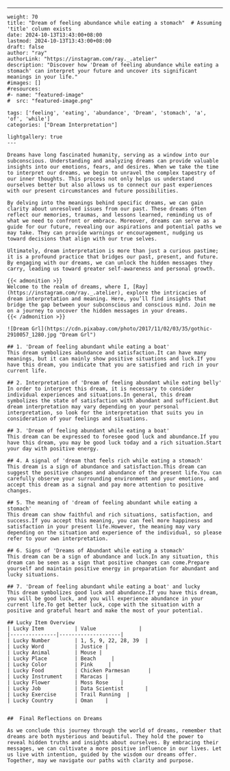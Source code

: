 ---
    weight: 70
    title: "Dream of feeling abundance while eating a stomach"  # Assuming 'title' column exists
    date: 2024-10-13T13:43:00+08:00
    lastmod: 2024-10-13T13:43:00+08:00
    draft: false
    author: "ray"
    authorLink: "https://instagram.com/ray._.atelier"
    description: "Discover how 'Dream of feeling abundance while eating a stomach' can interpret your future and uncover its significant meanings in your life."
    #images: []
    #resources:
    #- name: "featured-image"
    #  src: "featured-image.png"
    
    tags: ['feeling', 'eating', 'abundance', 'Dream', 'stomach', 'a', 'of', 'while']
    categories: ["Dream Interpretation"]
    
    lightgallery: true
    ---
    
    Dreams have long fascinated humanity, serving as a window into our subconscious. Understanding and analyzing dreams can provide valuable insights into our emotions, fears, and desires. When we take the time to interpret our dreams, we begin to unravel the complex tapestry of our inner thoughts. This process not only helps us understand ourselves better but also allows us to connect our past experiences with our present circumstances and future possibilities.
    
    By delving into the meanings behind specific dreams, we can gain clarity about unresolved issues from our past. These dreams often reflect our memories, traumas, and lessons learned, reminding us of what we need to confront or embrace. Moreover, dreams can serve as a guide for our future, revealing our aspirations and potential paths we may take. They can provide warnings or encouragement, nudging us toward decisions that align with our true selves.
    
    Ultimately, dream interpretation is more than just a curious pastime; it is a profound practice that bridges our past, present, and future. By engaging with our dreams, we can unlock the hidden messages they carry, leading us toward greater self-awareness and personal growth.
    
    {{< admonition >}}
    Welcome to the realm of dreams, where I, [Ray](https://instagram.com/ray._.atelier), explore the intricacies of dream interpretation and meaning. Here, you’ll find insights that bridge the gap between your subconscious and conscious mind. Join me on a journey to uncover the hidden messages in your dreams.
    {{< /admonition >}}
    
    ![Dream Grl](https://cdn.pixabay.com/photo/2017/11/02/03/35/gothic-2910057_1280.jpg "Dream Grl")
    
    ## 1. 'Dream of feeling abundant while eating a boat'
    This dream symbolizes abundance and satisfaction.It can have many meanings, but it can mainly show positive situations and luck.If you have this dream, you indicate that you are satisfied and rich in your current life.
    
    ## 2. Interpretation of 'Dream of feeling abundant while eating belly'
    In order to interpret this dream, it is necessary to consider individual experiences and situations.In general, this dream symbolizes the state of satisfaction with abundant and sufficient.But dream interpretation may vary depending on your personal interpretation, so look for the interpretation that suits you in consideration of your feelings and situations.
    
    ## 3. 'Dream of feeling abundant while eating a boat'
    This dream can be expressed to foresee good luck and abundance.If you have this dream, you may be good luck today and a rich situation.Start your day with positive energy.
    
    ## 4. A signal of 'dream that feels rich while eating a stomach'
    This dream is a sign of abundance and satisfaction.This dream can suggest the positive changes and abundance of the present life.You can carefully observe your surrounding environment and your emotions, and accept this dream as a signal and pay more attention to positive changes.
    
    ## 5. The meaning of 'dream of feeling abundant while eating a stomach'
    This dream can show faithful and rich situations, satisfaction, and success.If you accept this meaning, you can feel more happiness and satisfaction in your present life.However, the meaning may vary depending on the situation and experience of the individual, so please refer to your own interpretation.
    
    ## 6. Signs of 'Dreams of Abundant while eating a stomach'
    This dream can be a sign of abundance and luck.In any situation, this dream can be seen as a sign that positive changes can come.Prepare yourself and maintain positive energy in preparation for abundant and lucky situations.
    
    ## 7. 'Dream of feeling abundant while eating a boat' and lucky
    This dream symbolizes good luck and abundance.If you have this dream, you will be good luck, and you will experience abundance in your current life.To get better luck, cope with the situation with a positive and grateful heart and make the most of your potential.
    
    ## Lucky Item Overview
    | Lucky Item          | Value              |
    |---------------|--------------------|
    | Lucky Number        | 1, 5, 9, 22, 28, 39  |
    | Lucky Word          | Justice |
    | Lucky Animal        | Mouse |
    | Lucky Place         | Beach     |
    | Lucky Color         | Pink     |
    | Lucky Food          | Chicken Parmesan      |
    | Lucky Instrument    | Maracas |
    | Lucky Flower        | Moss Rose    |
    | Lucky Job           | Data Scientist       |
    | Lucky Exercise      | Trail Running  |
    | Lucky Country       | Oman    |
    
    
    ##  Final Reflections on Dreams
    
    As we conclude this journey through the world of dreams, remember that dreams are both mysterious and beautiful. They hold the power to reveal hidden truths and insights about ourselves. By embracing their messages, we can cultivate a more positive influence in our lives. Let us live with intention, guided by the wisdom our dreams offer. Together, may we navigate our paths with clarity and purpose.
    